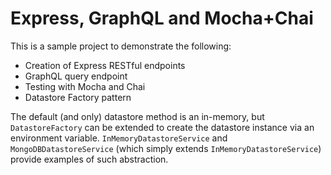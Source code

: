 # Express, GraphQL and Mocha+Chai

This is a sample project to demonstrate the following:

* Creation of Express RESTful endpoints
* GraphQL query endpoint
* Testing with Mocha and Chai
* Datastore Factory pattern

The default (and only) datastore method is an in-memory, but `DatastoreFactory` can be extended to create the datastore instance via an environment variable.  `InMemoryDatastoreService` and `MongoDBDatastoreService` (which simply extends `InMemoryDatastoreService`) provide examples of such abstraction.


